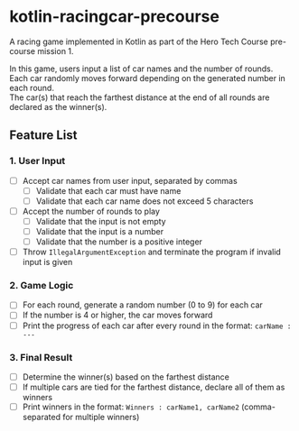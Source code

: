 # kotlin-racingcar-precourse
A racing game implemented in Kotlin as part of the Hero Tech Course pre-course mission 1.

In this game, users input a list of car names and the number of rounds.  
Each car randomly moves forward depending on the generated number in each round.  
The car(s) that reach the farthest distance at the end of all rounds are declared as the winner(s).

## Feature List
### 1. User Input
- [ ] Accept car names from user input, separated by commas
  - [ ] Validate that each car must have name
  - [ ] Validate that each car name does not exceed 5 characters
- [ ] Accept the number of rounds to play
  - [ ] Validate that the input is not empty
  - [ ] Validate that the input is a number
  - [ ] Validate that the number is a positive integer
- [ ] Throw `IllegalArgumentException` and terminate the program if invalid input is given

### 2. Game Logic
- [ ] For each round, generate a random number (0 to 9) for each car
- [ ] If the number is 4 or higher, the car moves forward
- [ ] Print the progress of each car after every round in the format: `carName : ---`

### 3. Final Result
- [ ] Determine the winner(s) based on the farthest distance
- [ ] If multiple cars are tied for the farthest distance, declare all of them as winners
- [ ] Print winners in the format: `Winners : carName1, carName2` (comma-separated for multiple winners)
